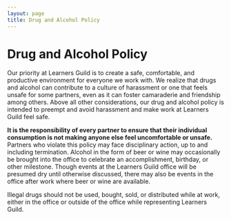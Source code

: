 ```yaml
---
layout: page
title: Drug and Alcohol Policy
---
```


# Drug and Alcohol Policy

Our priority at Learners Guild is to create a safe, comfortable, and productive environment for everyone we work with. We realize that drugs and alcohol can contribute to a culture of harassment or one that feels unsafe for some partners, even as it can foster camaraderie and friendship among others. Above all other considerations, our drug and alcohol policy is intended to preempt and avoid harassment and make work at Learners Guild feel safe.  

**It is the responsibility of every partner to ensure that their individual consumption is not making anyone else feel uncomfortable or unsafe.** Partners who violate this policy may face disciplinary action, up to and including termination. Alcohol in the form of beer or wine may occasionally be brought into the office to celebrate an accomplishment, birthday, or other milestone. Though events at the Learners Guild office will be presumed dry until otherwise discussed, there may also be events in the office after work where beer or wine are available.

Illegal drugs should not be used, bought, sold, or distributed while at work, either in the office or outside of the office while representing Learners Guild.
